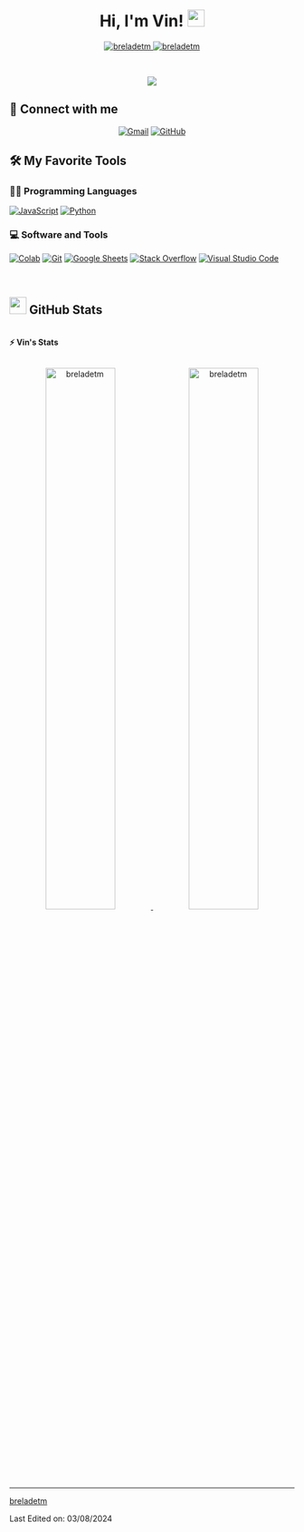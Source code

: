 <h1 align="center">
Hi, I'm Vin!
	<a href="https://github.com/breladetm" target="_self">
		<img src="https://media.giphy.com/media/hvRJCLFzcasrR4ia7z/giphy.gif" width="30">
	</a>
</h1>
<p align="center">
	<a href="https://github.com/breladetm">
		<img src="https://komarev.com/ghpvc/?username=breladetm&label=Profile%20views&color=0e75b6&style=flat" alt="breladetm" />
	</a>
	<a href="https://github.com/breladetm">
		<img src="https://img.shields.io/github/followers/breladetm?label=Followers" alt="breladetm" />
	</a>
</p>
<br/>
<p align="center">
	<a href="https://github.com/breladetm">
		<img src="https://readme-typing-svg.herokuapp.com?lines=Freelancer;DS%20|%20AI%20|%20ML%20Enthusiastic;Always%20learning%20new%20things&center=true&width=380&height=45">
	</a>
</p>

## 🤝 Connect with me
<p align="center">
	<a href="mailto:mail.heartarts@gmail.com"><img img src="https://img.shields.io/badge/gmail-%23EA4335.svg?style=plastic&logo=gmail&logoColor=white" alt="Gmail"/></a>
	<a href="https://github.com/breladetm"><img src="https://img.shields.io/badge/github-%23181717.svg?style=plastic&logo=github&logoColor=white" alt="GitHub"/></a>
</p>

## 🛠️ My Favorite Tools

### 👨‍💻 Programming Languages

<p>
    <a href="https://github.com/breladetm"><img alt="JavaScript" src="https://img.shields.io/badge/JavaScript%20-%23F7DF1E.svg?logo=javascript&logoColor=black"></a>
    <a href="https://github.com/breladetm"><img alt="Python" src="https://img.shields.io/badge/Python%20-%2314354C.svg?logo=python&logoColor=white"></a>


### 💻 Software and Tools

<p>
    <a href="https://github.com/breladetm"><img alt="Colab" src="https://img.shields.io/badge/Colab-00b56a.svg?logo=google-colab&logoColor=white"></a>
    <a href="https://github.com/breladetm"><img alt="Git" src="https://img.shields.io/badge/Git%20-%23F05033.svg?logo=git&logoColor=white"></a>
    <a href="https://github.com/breladetm"><img alt="Google Sheets" src="https://img.shields.io/badge/Google%20Sheets%20-%2334A853.svg?logo=google%20sheets&logoColor=white"></a>
    <a href="https://github.com/breladetm"><img alt="Stack Overflow" src="https://img.shields.io/badge/-Stack%20Overflow-FE7A16?logo=stack-overflow&logoColor=white"></a>
    <a href="https://github.com/breladetm"><img alt="Visual Studio Code" src="https://img.shields.io/badge/Visual%20Studio%20Code-0078d7.svg?logo=visual-studio-code&logoColor=white"></a>
</p>
</br>


## <a href="https://github.com/Bouaskaoun"><img src="https://www.blumbergdigital.com/wp-content/uploads/2020/10/stats-graphic-statistics-business-512.png" width="30"></a> GitHub Stats

<br/>
<summary><b>⚡ Vin's Stats</b></summary>
<br/>
<p align="center">
	<a href="https://github.com/breladetm">
	<img width="49.5%" src="https://github-readme-stats.vercel.app/api?username=breladetm&show_icons=true" alt="breladetm">
	<img width="49.5%" src="https://github-readme-streak-stats.herokuapp.com/?user=breladetm" alt="breladetm">
	</a>
	<br/>
</p>
<br/>

------

[breladetm](https://github.com/breladetm)

Last Edited on: 03/08/2024
